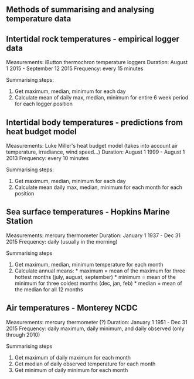 Methods of summarising and analysing temperature data
------------------------------------------------------

## Intertidal rock temperatures - empirical logger data

Measurements: iButton thermochron temperature loggers
Duration: August 1 2015 - September 12 2015
Frequency: every 15 minutes

Summarising steps:
  1. Get maximum, median, minimum for each day
  2. Calculate mean of daily max, median, minimum for entire 6 week period for each logger position

## Intertidal body temperatures - predictions from heat budget model

Measurements: Luke Miller's heat budget model (takes into account air temperature, irradiance, wind speed...)
Duration: August 1 1999 - August 1 2013
Frequency: every 10 minutes

Summarising steps:
  1. Get maximum, median, minimum for each day
  2. Calculate mean daily max, median, minimum for each month for each position

## Sea surface temperatures - Hopkins Marine Station

Measurements: mercury thermometer
Duration: January 1 1937 - Dec 31 2015
Frequency: daily (usually in the morning)

Summarising steps
  1. Get maximum, median, minimum temperature for each month
  2. Calculate annual means:
    * maximum = mean of the maximum for three hottest months (july, august, september)
    * minimum = mean of the minimum for three coldest months (dec, jan, feb)
    * median = mean of the median for all 12 months

## Air temperatures - Monterey NCDC

Measurements: mercury thermometer (?)
Duration: January 1 1951 - Dec 31 2015
Frequency: daily maximum, daily minimum, and daily observed (only through 2010)

Summarising steps
  1. Get maximum of daily maximum for each month
  2. Get median of daily observed temperature for each month
  3. Get minimum of daily minimum for each month
